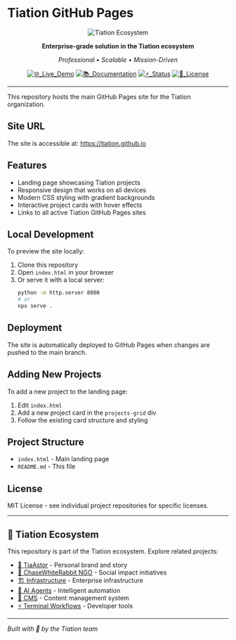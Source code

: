 # Tiation GitHub Pages

<div align="center">

![Tiation Ecosystem](https://img.shields.io/badge/🔮_TIATION_ECOSYSTEM-tiation_github_io-00FFFF?style=for-the-badge&labelColor=0A0A0A&color=00FFFF)

**Enterprise-grade solution in the Tiation ecosystem**

*Professional • Scalable • Mission-Driven*

[![🌐_Live_Demo](https://img.shields.io/badge/🌐_Live_Demo-View_Project-00FFFF?style=flat-square&labelColor=0A0A0A)](https://github.com/tiation/tiation.github.io)
[![📚_Documentation](https://img.shields.io/badge/📚_Documentation-Complete-007FFF?style=flat-square&labelColor=0A0A0A)](https://github.com/tiation/tiation.github.io)
[![⚡_Status](https://img.shields.io/badge/⚡_Status-Active_Development-FF00FF?style=flat-square&labelColor=0A0A0A)](https://github.com/tiation/tiation.github.io)
[![📄_License](https://img.shields.io/badge/📄_License-MIT-00FFFF?style=flat-square&labelColor=0A0A0A)](https://github.com/tiation/tiation.github.io)

</div>

---
This repository hosts the main GitHub Pages site for the Tiation organization.

## Site URL

The site is accessible at: https://tiation.github.io

## Features

- Landing page showcasing Tiation projects
- Responsive design that works on all devices
- Modern CSS styling with gradient backgrounds
- Interactive project cards with hover effects
- Links to all active Tiation GitHub Pages sites

## Local Development

To preview the site locally:

1. Clone this repository
2. Open `index.html` in your browser
3. Or serve it with a local server:
   ```bash
   python -m http.server 8000
   # or
   npx serve .
   ```

## Deployment

The site is automatically deployed to GitHub Pages when changes are pushed to the main branch.

## Adding New Projects

To add a new project to the landing page:

1. Edit `index.html`
2. Add a new project card in the `projects-grid` div
3. Follow the existing card structure and styling

## Project Structure

- `index.html` - Main landing page
- `README.md` - This file

## License

MIT License - see individual project repositories for specific licenses.

---

## 🔮 Tiation Ecosystem

This repository is part of the Tiation ecosystem. Explore related projects:

- [🌟 TiaAstor]([https://github.com/TiaAstor/TiaAstor](https://tiation.github.io/TiaAstor/)) - Personal brand and story
- [🐰 ChaseWhiteRabbit NGO](https://github.com/tiation/tiation-chase-white-rabbit-ngo) - Social impact initiatives
- [🏗️ Infrastructure](https://github.com/tiation/tiation-rigger-infrastructure) - Enterprise infrastructure
- [🤖 AI Agents](https://github.com/tiation/tiation-ai-agents) - Intelligent automation
- [📝 CMS](https://github.com/tiation/tiation-cms) - Content management system
- [⚡ Terminal Workflows](https://github.com/tiation/tiation-terminal-workflows) - Developer tools

---
*Built with 💜 by the Tiation team*
